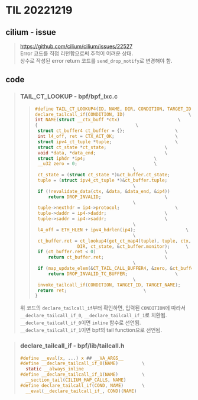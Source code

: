 # TIL 20221219
## cilium - issue
> https://github.com/cilium/cilium/issues/22527 \
> Error 코드를 직접 리턴함으로써 추적이 어려운 상태.\
> 상수로 작성된 error return 코드를 `send_drop_notify`로 변경해야 함.

## code
>### TAIL_CT_LOOKUP - bpf/bpf_lxc.c
>>```c
>>#define TAIL_CT_LOOKUP4(ID, NAME, DIR, CONDITION, TARGET_ID, TARGET_NAME)	\
>>declare_tailcall_if(CONDITION, ID)						\
>>int NAME(struct __ctx_buff *ctx)						\
>>{										\
>>	struct ct_buffer4 ct_buffer = {};					\
>>	int l4_off, ret = CTX_ACT_OK;						\
>>	struct ipv4_ct_tuple *tuple;						\
>>	struct ct_state *ct_state;						\
>>	void *data, *data_end;							\
>>	struct iphdr *ip4;							\
>>	__u32 zero = 0;								\
>>										\
>>	ct_state = (struct ct_state *)&ct_buffer.ct_state;			\
>>	tuple = (struct ipv4_ct_tuple *)&ct_buffer.tuple;			\
>>										\
>>	if (!revalidate_data(ctx, &data, &data_end, &ip4))			\
>>		return DROP_INVALID;						\
>>										\
>>	tuple->nexthdr = ip4->protocol;						\
>>	tuple->daddr = ip4->daddr;						\
>>	tuple->saddr = ip4->saddr;						\
>>										\
>>	l4_off = ETH_HLEN + ipv4_hdrlen(ip4);					\
>>										\
>>	ct_buffer.ret = ct_lookup4(get_ct_map4(tuple), tuple, ctx, l4_off,	\
>>				   DIR, ct_state, &ct_buffer.monitor);		\
>>	if (ct_buffer.ret < 0)							\
>>		return ct_buffer.ret;						\
>>										\
>>	if (map_update_elem(&CT_TAIL_CALL_BUFFER4, &zero, &ct_buffer, 0) < 0)	\
>>		return DROP_INVALID_TC_BUFFER;					\
>>										\
>>	invoke_tailcall_if(CONDITION, TARGET_ID, TARGET_NAME);			\
>>	return ret;								\
>>}
>>```
> 위 코드의 `declare_tailcall_if`부터 확인하면, 입력된 `CONDITION`에 따라서 `__declare_tailcall_if_0`, `__declare_tailcall_if_1`로 치환됨.\
> `__declare_tailcall_if_0`이면 `inline` 함수로 선언됨.\
> `__declare_tailcall_if_1`이면 bpf의 tail function으로 선언됨.

>### declare_tailcall_if - bpf/lib/tailcall.h
>```c
>#define __eval(x, ...) x ## __VA_ARGS__
>#define __declare_tailcall_if_0(NAME)         \
>	static __always_inline
>#define __declare_tailcall_if_1(NAME)         \
>	__section_tail(CILIUM_MAP_CALLS, NAME)
>#define declare_tailcall_if(COND, NAME)       \
>	__eval(__declare_tailcall_if_, COND)(NAME)
>```